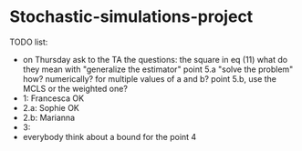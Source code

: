 # Stochastic-simulations-project
TODO list:
- on Thursday ask to the TA the questions:
                  the square in eq (11)
                  what do they mean with "generalize the estimator"
                  point 5.a "solve the problem" how? numerically? for multiple values of a and b?
                  point 5.b, use the MCLS or the weighted one?
- 1: Francesca                                                OK
- 2.a: Sophie                                                 OK
- 2.b: Marianna
- 3: 
- everybody think about a bound for the point 4
